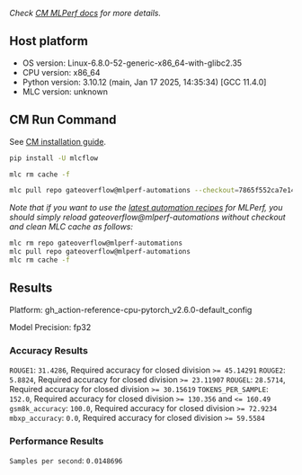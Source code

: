 *Check [CM MLPerf docs](https://docs.mlcommons.org/inference) for more details.*

## Host platform

* OS version: Linux-6.8.0-52-generic-x86_64-with-glibc2.35
* CPU version: x86_64
* Python version: 3.10.12 (main, Jan 17 2025, 14:35:34) [GCC 11.4.0]
* MLC version: unknown

## CM Run Command

See [CM installation guide](https://docs.mlcommons.org/inference/install/).

```bash
pip install -U mlcflow

mlc rm cache -f

mlc pull repo gateoverflow@mlperf-automations --checkout=7865f552ca7e14d938b805c326c3c5f613fa87af


```
*Note that if you want to use the [latest automation recipes](https://docs.mlcommons.org/inference) for MLPerf,
 you should simply reload gateoverflow@mlperf-automations without checkout and clean MLC cache as follows:*

```bash
mlc rm repo gateoverflow@mlperf-automations
mlc pull repo gateoverflow@mlperf-automations
mlc rm cache -f

```

## Results

Platform: gh_action-reference-cpu-pytorch_v2.6.0-default_config

Model Precision: fp32

### Accuracy Results 
`ROUGE1`: `31.4286`, Required accuracy for closed division `>= 45.14291`
`ROUGE2`: `5.8824`, Required accuracy for closed division `>= 23.11907`
`ROUGEL`: `28.5714`, Required accuracy for closed division `>= 30.15619`
`TOKENS_PER_SAMPLE`: `152.0`, Required accuracy for closed division `>= 130.356` and `<= 160.49`
`gsm8k_accuracy`: `100.0`, Required accuracy for closed division `>= 72.9234`
`mbxp_accuracy`: `0.0`, Required accuracy for closed division `>= 59.5584`

### Performance Results 
`Samples per second`: `0.0148696`
